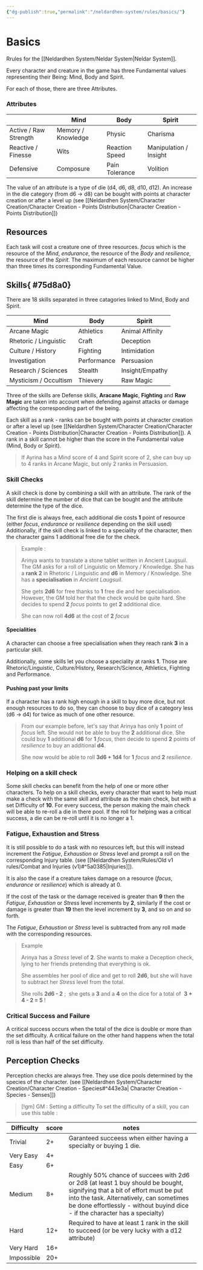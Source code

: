 ```yaml
---
{"dg-publish":true,"permalink":"/neldardhen-system/rules/basics/"}
---
```


# Basics
Rrules for the [[Neldardhen System/Neldar System\|Neldar System]].

Every character and creature in the game has three Fundamental values representing their Being: Mind, Body and Spirit.

For each of those, there are three Attributes.

### Attributes

|                       | **Mind**           | **Body**       | **Spirit**             |
| --------------------- | ------------------ | -------------- | ---------------------- |
| Active / Raw Strength | Memory / Knowledge | Physic         | Charisma               |
| Reactive / Finesse    | Wits               | Reaction Speed | Manipulation / Insight |
| Defensive             | Composure          | Pain Tolerance | Volition               |

The value of an attribute is a type of die (d4, d6, d8, d10, d12). An increase in the die category (from d6 -> d8) can be bought with points at character creation or after a level up (see [[Neldardhen System/Character Creation/Character Creation - Points Distribution\|Character Creation - Points Distribution]])
## Resources
Each task will cost a creature one of three resources. _focus_ which is the resource of the _Mind_, _endurance_, the resource of the _Body_ and _resilience_, the resource of the _Spirit_. The maximum of each resource cannot be higher than three times its corresponding Fundamental Value.

## Skills{ #75d8a0}

There are 18 skills separated in three catagories linked to Mind, Body and Spirit.

| **Mind**              | **Body**    | **Spirit**      |
| --------------------- | ----------- | --------------- |
| Arcane Magic          | Athletics   | Animal Affinity |
| Rhetoric / Linguistic | Craft       | Deception       |
| Culture / History     | Fighting    | Intimidation    |
| Investigation         | Performance | Persuasion      |
| Research / Sciences   | Stealth     | Insight/Empathy |
| Mysticism / Occultism | Thievery    | Raw Magic       |

Three of the skills are Defense skills, **Aracane Magic**, **Fighting** and **Raw Magic** are taken into account when defending against attacks or damage affecting the corresponding part of the being. 

Each skill as a rank - ranks can be bought with points at character creation or after a level up (see [[Neldardhen System/Character Creation/Character Creation - Points Distribution\|Character Creation - Points Distribution]]).
A rank in a skill cannot be higher than the score in the Fundamental value (Mind, Body or Spirit).

> If Ayrina has a Mind score of 4 and Spirit score of 2, she can buy up to 4 ranks in Arcane Magic, but only 2 ranks in Persuasion.

### Skill Checks
A skill check is done by combining a skill with an attribute. The rank of the skill determine the number of dice that can be bought and the attribute determine the type of the dice.

The first die is always free, each additional die costs **1** point of resource (either _focus_, _endurance_ or _resilience_ depending on the skill used)
Additionally, if the skill check is linked to a speciality of the character, then the character gains 1 additional free die for the check.

> Example :
> 
> Arinya wants to translate a stone tablet written in Ancient Laugsuil.
> The GM asks for a roll of Linguistic on Memory / Knowledge.
> She has a **rank 2** in Rhetoric / Linguistic and **d6** in Memory / Knowledge.
> She has a **specialisation** in _Ancient Laugsuil_.
> 
> She gets **2d6** for free thanks to **1** free die and her specialisation. However, the GM told her that the check would be quite hard. She decides to spend **2** _focus_ points to get **2** additional dice.
> 
>She can now roll **4d6** at the cost of **2** _focus_ 

#### Specialities
A character can choose a free specialisation when they reach rank **3** in a particular skill.

Additionally, some skills let you choose a speciality at ranks **1**. Those are Rhetoric/Linguistic, Culture/History, Research/Science, Athletics, Fighting and Performance.

#### Pushing past your limits
If a character has a rank high enough in a skill to buy more dice, but not enough resources to do so, they can choose to buy dice of a category less (d6 -> d4) for twice as much of one other resource.

>From our example before, let's say that Arinya has only **1** point of _focus_ left. She would not be able to buy the **2** additional dice.
>She could buy **1** additional **d6** for **1** _focus_, then decide to spend **2** points of _resilience_ to buy an additional **d4**.
>
>She now would be able to roll **3d6 + 1d4** for **1** _focus_ and **2** _resilience_.

### Helping on a skill check
Some skill checks can benefit from the help of one or more other characters.
To help on a skill checks, every character that want to help must make a check with the same skill and attribute as the main check, but with a set Difficulty of **10**.
For every success, the person making the main check will be able to re-roll a die in there pool.
If the roll for helping was a critical success, a die can be re-roll until it is no longer a 1.

### Fatigue, Exhaustion and Stress
It is still possible to do a task with no resources left, but this will instead increment the _Fatigue_, _Exhaustion_ or _Stress_ level and prompt a roll on the corresponding Injury table. (see [[Neldardhen System/Rules/Old v1 rules/Combat and Injuries (v1)#^5a0385\|Injuries]]).

It is also the case if a creature takes damage on a resource (_focus_, _endurance_ or _resilience_) which is already at 0.

If the cost of the task or the damage received is greater than **9** then the _Fatigue_, _Exhaustion_ or _Stress_ level increments by **2**, similarly if the cost or damage is greater than **19** then the level increment by **3**, and so on and so forth.

The _Fatigue_, _Exhaustion_ or _Stress_ level is subtracted from any roll made with the corresponding resources.

> Example 
> 
> Arinya has a _Stress_ level of **2**. She wants to make a Deception check, lying to her friends pretending that everything is ok.
> 
> She assembles her pool of dice and get to roll **2d6**, but she will have to subtract her _Stress_ level from the total.
> 
> She rolls **2d6 - 2** ;  she gets a **3** and a **4** on the dice for a total of  **3 + 4 - 2 = 5** !


### Critical Success and Failure
A critical success occurs when the total of the dice is double or more than the set difficulty.
A critical failure on the other hand happens when the total roll is less than half of the set difficulty.

## Perception Checks
Perception checks are always free. They use dice pools determined by the species of the character. (see [[Neldardhen System/Character Creation/Character Creation - Species#^443e3a\| Character Creation - Species - Senses]])

>[!gm] GM : Setting a difficulty
 To set the difficulty of a skill, you can use this table :
>
| Difficulty | **score** | notes                                                                                                                                                                                                                                                  |
| ---------- | --------- | ------------------------------------------------------------------------------------------------------------------------------------------------------------------------------------------------------------------------------------------------------ |
| Trivial    | 2+        | Garanteed succeess when either having a specialty or buying 1 die.                                                                                                                                                                                     |
| Very Easy  | 4+        |                                                                                                                                                                                                                                                        |
| Easy       | 6+        |                                                                                                                                                                                                                                                        |
| Medium     | 8+        | Roughly 50% chance of succees with 2d6 or 2d8 (at least 1 buy should be bought, signifying that a bit of effort must be put into the task. Alternatively, can sometimes be done effortlessly - without buyind dice - if the character has a specialty) |
| Hard       | 12+       | Required to have at least 1 rank in the skill to succeed (or be very lucky with a d12 attribute)                                                                                                                                                       |
| Very Hard  | 16+       |                                                                                                                                                                                                                                                        |
| Impossible | 20+       |                                                                                                                                                                                                                                                        |

